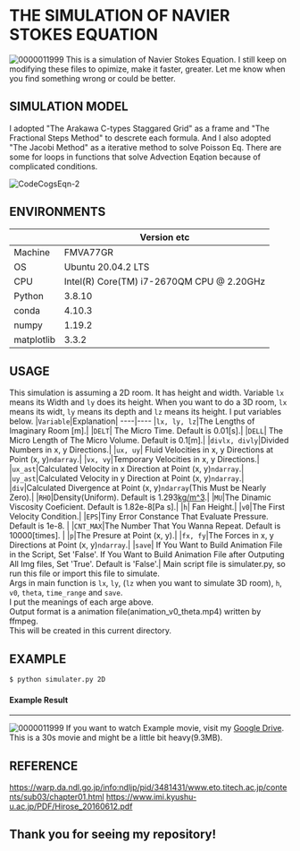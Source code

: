 # THE SIMULATION OF NAVIER STOKES EQUATION
![0000011999](https://user-images.githubusercontent.com/72122101/125426234-06c142ab-96f0-415d-8452-c9d174bda9cd.png "Example Output Image.")
This is a simulation of Navier Stokes Equation.
I still keep on modifying these files to opimize, make it faster, greater.
Let me know when you find something wrong or could be better.

## SIMULATION MODEL
I adopted "The Arakawa C-types Staggared Grid" as a frame and "The Fractional Steps Method" to descrete each formula.
And I also adopted "The Jacobi Method" as a iterative method to solve Poisson Eq.
There are some for loops in functions that solve Advection Eqation because of complicated conditions.

![CodeCogsEqn-2](https://user-images.githubusercontent.com/72122101/125432614-6cf5165c-8475-4483-aea9-38ffe35d4e5e.png)

## ENVIRONMENTS
||Version etc|
----|----
|Machine|FMVA77GR|
|OS|Ubuntu 20.04.2 LTS|
|CPU|Intel(R) Core(TM) i7-2670QM CPU @ 2.20GHz|
|Python|3.8.10|
|conda|4.10.3|
|numpy|1.19.2|
|matplotlib|3.3.2|
## USAGE
This simulation is assuming a 2D room. It has height and width.
Variable `lx` means its Width and `ly` does its height.
When you want to do a 3D room, `lx` means its widt, `ly` means its depth and `lz` means its height.
I put variables below.
|`Variable`|Explanation|
----|----
|`lx, ly, lz`|The Lengths of Imaginary Room [m].|
|`DELT`| The Micro Time. Default is 0.01[s].|
|`DELL`| The Micro Length of The Micro Volume. Default is 0.1[m].|
|`divlx, divly`|Divided Numbers in x, y Directions.|
|`ux, uy`| Fluid Velocities in x, y Directions at Point (x, y)`ndarray`.|
|`vx, vy`|Temporary Velocities in x, y Directions.|
|`ux_ast`|Calculated Velocity in x Direction at Point (x, y)`ndarray`.|
|`uy_ast`|Calculated Velocity in y Direction at Point (x, y)`ndarray`.|  
|`div`|Calculated Divergence at Point (x, y)`ndarray`(This Must be Nearly Zero).|
|`RHO`|Density(Uniform). Default is 1.293[kg/m^3](Air).|
|`MU`|The Dinamic Viscosity Coeficient. Default is 1.82e-8[Pa s].|
|`h`| Fan Height.|
|`v0`|The First Velocity Condition.|
|`EPS`|Tiny Error Constance That Evaluate Pressure. Default is 1e-8. |
|`CNT_MAX`|The Number That You Wanna Repeat. Default is 10000[times]. |
|`p`|The Presure at Point (x, y).|
|`fx, fy`|The Forces in x, y Directions at Point (x, y)`ndarray`.|
|`save`| If You Want to Build Animation File in the Script, Set 'False'. If You Want to Build Animation File after Outputing All Img files, Set 'True'. Default is 'False'.|
Main script file is simulater.py, so run this file or import this file to simulate.  
Args in main function is `lx`, `ly`, (`lz` when you want to simulate 3D room), `h`, `v0`, `theta`, `time_range` and `save`.  
I put the meanings of each arge above.  
Output format is a animation file(animation_v0_theta.mp4) written by ffmpeg.  
This will be created in this current directory.  
## EXAMPLE
```sh
$ python simulater.py 2D
```
#### Example Result
- - -
![0000011999](https://user-images.githubusercontent.com/72122101/125426234-06c142ab-96f0-415d-8452-c9d174bda9cd.png "Example Output Image.")
If you want to watch Example movie, visit my [Google Drive](https://drive.google.com/file/d/1ElK341AROLEM2WMz7PFNz2mwZGhHhUIx/view?usp=sharing). This is a 30s movie and might be a little bit heavy(9.3MB).

## REFERENCE
https://warp.da.ndl.go.jp/info:ndljp/pid/3481431/www.eto.titech.ac.jp/contents/sub03/chapter01.html
https://www.imi.kyushu-u.ac.jp/PDF/Hirose_20160612.pdf

## Thank you for seeing my repository!
